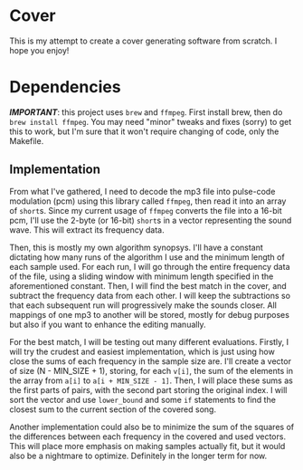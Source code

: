 # Cover

This is my attempt to create a cover generating software from scratch. I hope you enjoy!

# Dependencies

***IMPORTANT***: this project uses `brew` and `ffmpeg`. First install brew, then do `brew install ffmpeg`. You may need "minor" tweaks and fixes (sorry) to get this to work, but I'm sure that it won't require changing of code, only the Makefile.

## Implementation

From what I've gathered, I need to decode the mp3 file into pulse-code modulation (pcm) using this library called `ffmpeg`, then read it into an array of `short`s. Since my current usage of `ffmpeg` converts the file into a 16-bit pcm, I'll use the 2-byte (or 16-bit) `short`s in a vector representing the sound wave. This will extract its frequency data. 

Then, this is mostly my own algorithm synopsys. I'll have a constant dictating how many runs of the algorithm I use and the minimum length of each sample used. For each run, I will go through the entire frequency data of the file, using a sliding window with minimum length specified in the aforementioned constant. Then, I will find the best match in the cover, and subtract the frequency data from each other. I will keep the subtractions so that each subsequent run will progressively make the sounds closer. All mappings of one mp3 to another will be stored, mostly for debug purposes but also if you want to enhance the editing manually.

For the best match, I will be testing out many different evaluations. Firstly, I will try the crudest and easiest implementation, which is just using how close the sums of each frequency in the sample size are. I'll create a vector of size (N - MIN_SIZE + 1), storing, for each `v[i]`, the sum of the elements in the array from `a[i]` to `a[i + MIN_SIZE - 1]`. Then, I will place these sums as the first parts of pairs, with the second part storing the original index. I will sort the vector and use `lower_bound` and some `if` statements to find the closest sum to the current section of the covered song. 

Another implementation could also be to minimize the sum of the squares of the differences between each frequency in the covered and used vectors. This will place more emphasis on making samples actually fit, but it would also be a nightmare to optimize. Definitely in the longer term for now. 